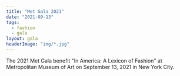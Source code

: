 ```yaml
---
title: "Met Gala 2021"
date: "2021-09-13"
tags: 
  - fashion
  - gala
layout: gala
headerImage: "img/*.jpg"
---
```


The 2021 Met Gala benefit "In America: A Lexicon of Fashion" at Metropolitan Museum of Art on September 13, 2021 in New York City.
